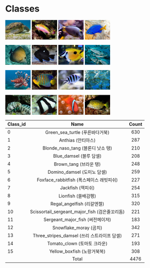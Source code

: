 # Classes

<p align="left">
  <img src="/classes/0.jpg" width="80"/>
  <img src="/classes/1.jpg" width="80"/>
  <img src="/classes/2.jpg" width="80"/>
  <img src="/classes/3.jpg" width="80"/>
</p>

<p align="left">
  <img src="/classes/4.jpg" width="80"/>
  <img src="/classes/5.jpg" width="80"/>
  <img src="/classes/6.jpg" width="80"/>
  <img src="/classes/7.jpg" width="80"/>
</p>

<p align="left">
  <img src="/classes/8.jpg" width="80"/>
  <img src="/classes/9.jpg" width="80"/>
  <img src="/classes/10.jpg" width="80"/>
  <img src="/classes/11.jpg" width="80"/>
</p>

<p align="left">
  <img src="/classes/12.jpg" width="80"/>
  <img src="/classes/13.jpg" width="80"/>
  <img src="/classes/14.jpg" width="80"/>
  <img src="/classes/15.jpg" width="80"/>
</p>

Class_id  |                 Name                | Count |
--------- | :---------------------------------: | :----: |
0         |      Green_sea_turtle (푸른바다거북)               | 630 |
1         |      Anthias (안티아스)                        | 287 |
2         |      Blonde_naso_tang (블론디 낫소 탱)               | 210 |
3         |      Blue_damsel (블루 담셀)                    | 208 |
4         |      Brown_tang (브라운 탱)                     | 248 |
5         |      Domino_damsel (도미노 담셀)                  | 259 |
6         |      Foxface_rabbitfish (폭스페이스 래빗피쉬)             | 227 |
7         |      Jackfish (잭피쉬)                       | 254 |
8         |      Lionfish (쏠배감펭)                       | 315 |
9         |      Regal_angelfish (리갈엔젤)                | 320 |
10        |      Scissortail_sergeant_major_fish (검은줄꼬리돔)        | 221 |
11        |      Sergeant_major_fish (써전메이저)            | 183 |
12        |      Snowflake_moray (곰치)                | 342 |
13        |      Three_stripes_damsel (쓰리 스트라이프 담셀)           | 271 |
14        |      Tomato_clown (토마토 크라운)                   | 193 |
15        |      Yellow_boxfish (노랑거북복)                 | 308 |
　        |      Total                   | 4476 |
